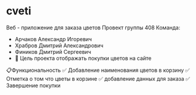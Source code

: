 # cveti
Веб - приложение для заказа цветов 
Провект группы 408 
Команда:
- Арчаков Александр Игоревич
- Храбров Дмитрий Александрович
- Фиников Дмитрий Сергеевич
- 🎯 Цель проекта
отображать покупки цветов на сайте

📋Функциональность
✅ Добавление наименования цветов в корзину
✅ Отметка о том что цветы в корзине
✅ добавление данных для заказа 
✅ Завершение покупки

